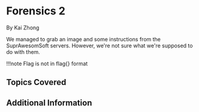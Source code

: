 # Forensics 2
By Kai Zhong

We managed to grab an image and some instructions from the SuprAwesomSoft servers. However, we're not sure what we're supposed to do with them.

!!!note
    Flag is not in flag{} format

## Topics Covered

## Additional Information

